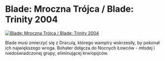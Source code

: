 Blade: Mroczna Trójca / Blade: Trinity 2004 
=============
[![Blade: Mroczna Trójca / Blade: Trinity 2004 ](http://vidos.pl/images/player.gif)](http://vidos.pl/blade-mroczna-trojca-blade-trinity-2004)

 Blade musi zmierzyć się z Draculą, którego wampiry wskrzesiły, by pokonał ich największego wroga. Bohater dołącza do Nocnych Łowców - młodej i niedoświadczonej grupy, eliminującej krwiopijców.
